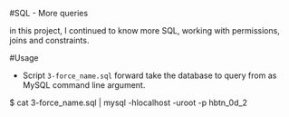 #SQL - More queries

in this project, I continued to know more SQL, working with permissions, joins and constraints.

#Usage
 * Script `3-force_name.sql` forward take the database to query from as MySQL command line argument.

 $ cat 3-force_name.sql | mysql -hlocalhost -uroot -p hbtn_0d_2
